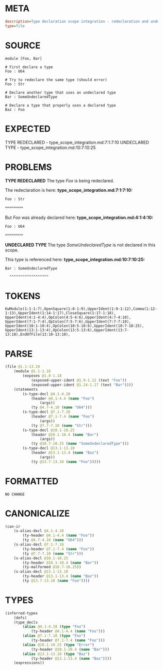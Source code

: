 # META
~~~ini
description=Type declaration scope integration - redeclaration and undeclared type errors
type=file
~~~
# SOURCE
~~~roc
module [Foo, Bar]

# First declare a type
Foo : U64

# Try to redeclare the same type (should error)
Foo : Str

# Declare another type that uses an undeclared type
Bar : SomeUndeclaredType

# Declare a type that properly uses a declared type
Baz : Foo
~~~
# EXPECTED
TYPE REDECLARED - type_scope_integration.md:7:1:7:10
UNDECLARED TYPE - type_scope_integration.md:10:7:10:25
# PROBLEMS
**TYPE REDECLARED**
The type _Foo_ is being redeclared.

The redeclaration is here:
**type_scope_integration.md:7:1:7:10:**
```roc
Foo : Str
```
^^^^^^^^^

But _Foo_ was already declared here:
**type_scope_integration.md:4:1:4:10:**
```roc
Foo : U64
```
^^^^^^^^^


**UNDECLARED TYPE**
The type _SomeUndeclaredType_ is not declared in this scope.

This type is referenced here:
**type_scope_integration.md:10:7:10:25:**
```roc
Bar : SomeUndeclaredType
```
      ^^^^^^^^^^^^^^^^^^


# TOKENS
~~~zig
KwModule(1:1-1:7),OpenSquare(1:8-1:9),UpperIdent(1:9-1:12),Comma(1:12-1:13),UpperIdent(1:14-1:17),CloseSquare(1:17-1:18),
UpperIdent(4:1-4:4),OpColon(4:5-4:6),UpperIdent(4:7-4:10),
UpperIdent(7:1-7:4),OpColon(7:5-7:6),UpperIdent(7:7-7:10),
UpperIdent(10:1-10:4),OpColon(10:5-10:6),UpperIdent(10:7-10:25),
UpperIdent(13:1-13:4),OpColon(13:5-13:6),UpperIdent(13:7-13:10),EndOfFile(13:10-13:10),
~~~
# PARSE
~~~clojure
(file @1.1-13.10
	(module @1.1-1.18
		(exposes @1.8-1.18
			(exposed-upper-ident @1.9-1.12 (text "Foo"))
			(exposed-upper-ident @1.14-1.17 (text "Bar"))))
	(statements
		(s-type-decl @4.1-4.10
			(header @4.1-4.4 (name "Foo")
				(args))
			(ty @4.7-4.10 (name "U64")))
		(s-type-decl @7.1-7.10
			(header @7.1-7.4 (name "Foo")
				(args))
			(ty @7.7-7.10 (name "Str")))
		(s-type-decl @10.1-10.25
			(header @10.1-10.4 (name "Bar")
				(args))
			(ty @10.7-10.25 (name "SomeUndeclaredType")))
		(s-type-decl @13.1-13.10
			(header @13.1-13.4 (name "Baz")
				(args))
			(ty @13.7-13.10 (name "Foo")))))
~~~
# FORMATTED
~~~roc
NO CHANGE
~~~
# CANONICALIZE
~~~clojure
(can-ir
	(s-alias-decl @4.1-4.10
		(ty-header @4.1-4.4 (name "Foo"))
		(ty @4.7-4.10 (name "U64")))
	(s-alias-decl @7.1-7.10
		(ty-header @7.1-7.4 (name "Foo"))
		(ty @7.7-7.10 (name "Str")))
	(s-alias-decl @10.1-10.25
		(ty-header @10.1-10.4 (name "Bar"))
		(ty-malformed @10.7-10.25))
	(s-alias-decl @13.1-13.10
		(ty-header @13.1-13.4 (name "Baz"))
		(ty @13.7-13.10 (name "Foo"))))
~~~
# TYPES
~~~clojure
(inferred-types
	(defs)
	(type_decls
		(alias @4.1-4.10 (type "Foo")
			(ty-header @4.1-4.4 (name "Foo")))
		(alias @7.1-7.10 (type "Foo")
			(ty-header @7.1-7.4 (name "Foo")))
		(alias @10.1-10.25 (type "Error")
			(ty-header @10.1-10.4 (name "Bar")))
		(alias @13.1-13.10 (type "Baz")
			(ty-header @13.1-13.4 (name "Baz"))))
	(expressions))
~~~
